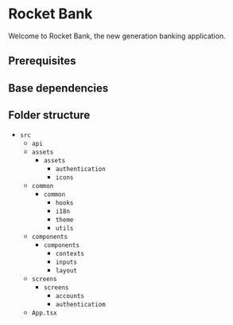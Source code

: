 # Rocket Bank

Welcome to Rocket Bank, the new generation banking application.

## Prerequisites

## Base dependencies


## Folder structure

- `src`
  - `api`
  - `assets`
      - `assets`
        - `authentication`
        - `icons`
  - `common`
      - `common`
        - `hooks`
        - `i18n`
        - `theme`
        - `utils`
  - `components`
      - `components`
        - `contexts`
        - `inputs`
        - `layout`
  - `screens`
      - `screens`
        - `accounts`
        - `authenticatiom`
  - `App.tsx`

